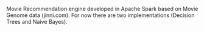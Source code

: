 Movie Recommendation engine developed in Apache Spark based on Movie Genome data (jinni.com). 
For now there are two implementations (Decision Trees and Naive Bayes).
